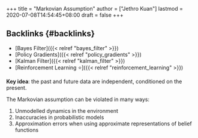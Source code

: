 +++
title = "Markovian Assumption"
author = ["Jethro Kuan"]
lastmod = 2020-07-08T14:54:45+08:00
draft = false
+++

## Backlinks {#backlinks}

- [Bayes Filter]({{< relref "bayes_filter" >}})
- [Policy Gradients]({{< relref "policy_gradients" >}})
- [Kalman Filter]({{< relref "kalman_filter" >}})
- [Reinforcement Learning ⭐]({{< relref "reinforcement_learning" >}})

**Key idea**: the past and future data are independent, conditioned on the
present.

The Markovian assumption can be violated in many ways:

1.  Unmodelled dynamics in the environment
2.  Inaccuracies in probabilistic models
3.  Approximation errors when using approximate representations of
    belief functions

